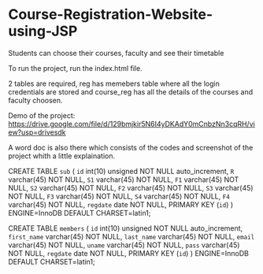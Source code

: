 # Course-Registration-Website-using-JSP
Students can choose their courses, faculty and see their timetable

To run the project, run the index.html file.

2 tables are required, reg has memebers table where all the login credentials are stored and course_reg has all the details of the courses and faculty choosen.

Demo of the project: https://drive.google.com/file/d/129bmjkir5N6I4yDKAdY0mCnbzNn3cqRH/view?usp=drivesdk

A word doc is also there which consists of the codes and screenshot of the project whith a little explaination.


CREATE TABLE `sub` (
  `id` int(10) unsigned NOT NULL auto_increment,
  `R` varchar(45) NOT NULL,
  `S1` varchar(45) NOT NULL,
  `F1` varchar(45) NOT NULL,
  `S2` varchar(45) NOT NULL,
  `F2` varchar(45) NOT NULL,
  `S3` varchar(45) NOT NULL,
  `F3` varchar(45) NOT NULL,
  `S4` varchar(45) NOT NULL,
  `F4` varchar(45) NOT NULL,
  `regdate` date NOT NULL,
  PRIMARY KEY  (`id`)
) ENGINE=InnoDB DEFAULT CHARSET=latin1;


CREATE TABLE `members` (
  `id` int(10) unsigned NOT NULL auto_increment,
  `first_name` varchar(45) NOT NULL,
  `last_name` varchar(45) NOT NULL,
  `email` varchar(45) NOT NULL,
  `uname` varchar(45) NOT NULL,
  `pass` varchar(45) NOT NULL,
  `regdate` date NOT NULL,
  PRIMARY KEY  (`id`)
) ENGINE=InnoDB DEFAULT CHARSET=latin1;
